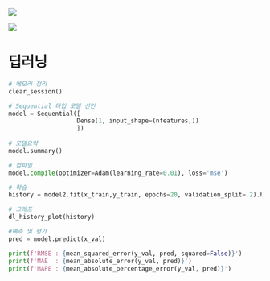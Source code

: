 
![](https://i.imgur.com/iHd4ln3.png)

![](https://i.imgur.com/jfZB0bM.png)


# 딥러닝

```python
# 메모리 정리
clear_session()

# Sequential 타입 모델 선언
model = Sequential([ 
				   Dense(1, input_shape=(nfeatures,))
				   ])
  
# 모델요약
model.summary()
```

```python
# 컴파일
model.compile(optimizer=Adam(learning_rate=0.01), loss='mse')
```

```python
# 학습
history = model2.fit(x_train,y_train, epochs=20, validation_split=.2).history
```

```python
# 그래프
dl_history_plot(history)
```

```python
#예측 및 평가
pred = model.predict(x_val)

print(f'RMSE : {mean_squared_error(y_val, pred, squared=False)}')
print(f'MAE  : {mean_absolute_error(y_val, pred)}')
print(f'MAPE : {mean_absolute_percentage_error(y_val, pred)}')
```
